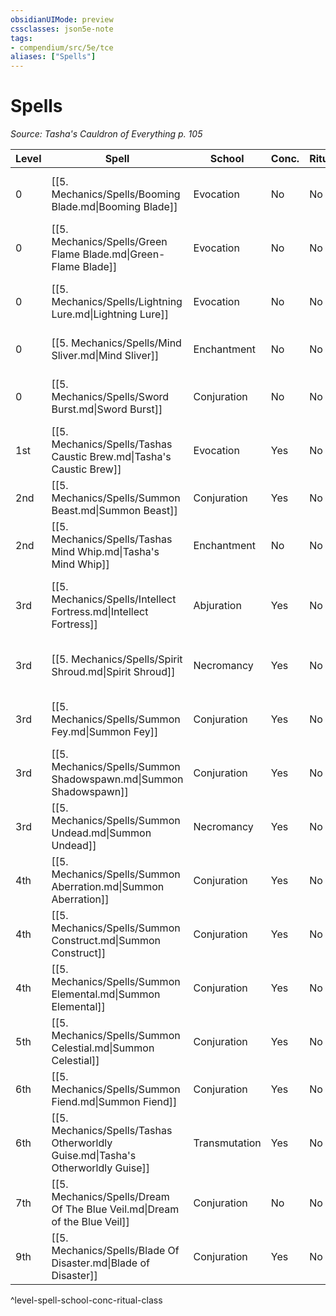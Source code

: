 ```yaml
---
obsidianUIMode: preview
cssclasses: json5e-note
tags:
- compendium/src/5e/tce
aliases: ["Spells"]
---
```

# Spells
*Source: Tasha's Cauldron of Everything p. 105* 

| Level | Spell | School | Conc. | Ritual | Class |
|-------|-------|--------|-------|--------|-------|
| 0 | [[5. Mechanics/Spells/Booming Blade.md\|Booming Blade]] | Evocation | No | No | Artificer, Sorcerer, Warlock, Wizard |
| 0 | [[5. Mechanics/Spells/Green Flame Blade.md\|Green-Flame Blade]] | Evocation | No | No | Artificer, Sorcerer, Warlock, Wizard |
| 0 | [[5. Mechanics/Spells/Lightning Lure.md\|Lightning Lure]] | Evocation | No | No | Artificer, Sorcerer, Warlock, Wizard |
| 0 | [[5. Mechanics/Spells/Mind Sliver.md\|Mind Sliver]] | Enchantment | No | No | Sorcerer, Warlock, Wizard |
| 0 | [[5. Mechanics/Spells/Sword Burst.md\|Sword Burst]] | Conjuration | No | No | Artificer, Sorcerer, Warlock, Wizard |
| 1st | [[5. Mechanics/Spells/Tashas Caustic Brew.md\|Tasha's Caustic Brew]] | Evocation | Yes | No | Artificer, Sorcerer, Wizard |
| 2nd | [[5. Mechanics/Spells/Summon Beast.md\|Summon Beast]] | Conjuration | Yes | No | Druid, Ranger |
| 2nd | [[5. Mechanics/Spells/Tashas Mind Whip.md\|Tasha's Mind Whip]] | Enchantment | No | No | Sorcerer, Wizard |
| 3rd | [[5. Mechanics/Spells/Intellect Fortress.md\|Intellect Fortress]] | Abjuration | Yes | No | Artificer, Bard, Sorcerer, Warlock, Wizard |
| 3rd | [[5. Mechanics/Spells/Spirit Shroud.md\|Spirit Shroud]] | Necromancy | Yes | No | Cleric, Paladin, Warlock, Wizard |
| 3rd | [[5. Mechanics/Spells/Summon Fey.md\|Summon Fey]] | Conjuration | Yes | No | Druid, Ranger, Warlock, Wizard |
| 3rd | [[5. Mechanics/Spells/Summon Shadowspawn.md\|Summon Shadowspawn]] | Conjuration | Yes | No | Warlock, Wizard |
| 3rd | [[5. Mechanics/Spells/Summon Undead.md\|Summon Undead]] | Necromancy | Yes | No | Warlock, Wizard |
| 4th | [[5. Mechanics/Spells/Summon Aberration.md\|Summon Aberration]] | Conjuration | Yes | No | Warlock, Wizard |
| 4th | [[5. Mechanics/Spells/Summon Construct.md\|Summon Construct]] | Conjuration | Yes | No | Artificer, Wizard |
| 4th | [[5. Mechanics/Spells/Summon Elemental.md\|Summon Elemental]] | Conjuration | Yes | No | Druid, Ranger, Wizard |
| 5th | [[5. Mechanics/Spells/Summon Celestial.md\|Summon Celestial]] | Conjuration | Yes | No | Cleric, Paladin |
| 6th | [[5. Mechanics/Spells/Summon Fiend.md\|Summon Fiend]] | Conjuration | Yes | No | Warlock, Wizard |
| 6th | [[5. Mechanics/Spells/Tashas Otherworldly Guise.md\|Tasha's Otherworldly Guise]] | Transmutation | Yes | No | Sorcerer, Warlock, Wizard |
| 7th | [[5. Mechanics/Spells/Dream Of The Blue Veil.md\|Dream of the Blue Veil]] | Conjuration | No | No | Bard, Sorcerer, Warlock, Wizard |
| 9th | [[5. Mechanics/Spells/Blade Of Disaster.md\|Blade of Disaster]] | Conjuration | Yes | No | Sorcerer, Warlock, Wizard |
^level-spell-school-conc-ritual-class